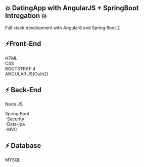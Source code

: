 ## 💥 DatingApp with AngularJS + SpringBoot Intregation 💥

Full stack development with Angular8 and Spring Boot 2
 
⚡Front-End 
 ---------------
HTML  
CSS   
BOOTSTRAP 4  
ANGULAR JS(Outh2) 


⚡ Back-End
---------------------
Node JS

Spring Boot    
 -Security    
 -Data-jpa  
 -MVC 
 
⚡ Database 
---------------------
MYSQL 

